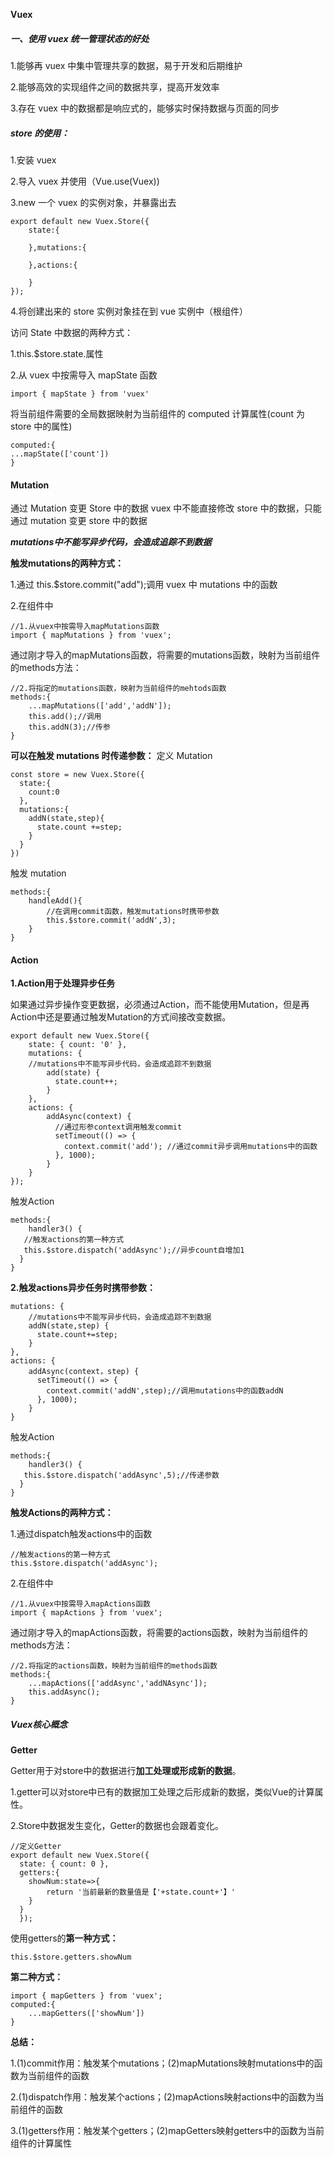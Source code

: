 **Vuex**

##### 一、使用 vuex 统一管理状态的好处

1.能够再 vuex 中集中管理共享的数据，易于开发和后期维护

2.能够高效的实现组件之间的数据共享，提高开发效率

3.存在 vuex 中的数据都是响应式的，能够实时保持数据与页面的同步

##### store 的使用：

1.安装 vuex

2.导入 vuex 并使用（Vue.use(Vuex))

3.new 一个 vuex 的实例对象，并暴露出去 

```
export default new Vuex.Store({
    state:{

    },mutations:{

    },actions:{

    }
});
```

4.将创建出来的 store 实例对象挂在到 vue 实例中（根组件）

访问 State 中数据的两种方式：

1.this.\$store.state.属性

2.从 vuex 中按需导入 mapState 函数

```
import { mapState } from 'vuex'
```

将当前组件需要的全局数据映射为当前组件的 computed 计算属性(count 为 store 中的属性)

```
computed:{
...mapState(['count'])
}
```



#### Mutation

通过 Mutation 变更 Store 中的数据
vuex 中不能直接修改 store 中的数据，只能通过 mutation 变更 store 中的数据

***mutations中不能写异步代码，会造成追踪不到数据***

**触发mutations的两种方式：**

1.通过 this.\$store.commit("add");调用 vuex 中 mutations 中的函数

2.在组件中

```
//1.从vuex中按需导入mapMutations函数
import { mapMutations } from 'vuex';
```

通过刚才导入的mapMutations函数，将需要的mutations函数，映射为当前组件的methods方法：

```
//2.将指定的mutations函数，映射为当前组件的mehtods函数
methods:{
	...mapMutations(['add','addN']);
	this.add();//调用
	this.addN(3);//传参
}
```

**可以在触发 mutations 时传递参数：**
定义 Mutation

```
const store = new Vuex.Store({
  state:{
​    count:0
  },
  mutations:{
​    addN(state,step){
​      state.count +=step;
​    }
  }
})
```

触发 mutation

```
methods:{
    handleAdd(){
    	//在调用commit函数，触发mutations时携带参数
    	this.$store.commit('addN',3);
    }
}
```

#### Action

**1.Action用于处理异步任务**

如果通过异步操作变更数据，必须通过Action，而不能使用Mutation，但是再Action中还是要通过触发Mutation的方式间接改变数据。

```
export default new Vuex.Store({
	state: { count: '0' },
	mutations: {
	//mutations中不能写异步代码，会造成追踪不到数据
        add(state) {
          state.count++;
        }
	},
   	actions: {
   		addAsync(context) {
          //通过形参context调用触发commit
          setTimeout(() => {
            context.commit('add'); //通过commit异步调用mutations中的函数
          }, 1000);
        }
   	}
});
```

触发Action

```
methods:{
	handler3() {
   //触发actions的第一种方式
   this.$store.dispatch('addAsync');//异步count自增加1
  }
}
```

**2.触发actions异步任务时携带参数：**

```
mutations: {
    //mutations中不能写异步代码，会造成追踪不到数据
    addN(state,step) {
      state.count+=step;
    }
},
actions: {
    addAsync(context，step) {
      setTimeout(() => {
        context.commit('addN',step);//调用mutations中的函数addN
      }, 1000);
    }
}
```

触发Action

```
methods:{
	handler3() {
   this.$store.dispatch('addAsync',5);//传递参数
  }
}
```

**触发Actions的两种方式：**

1.通过dispatch触发actions中的函数

```
//触发actions的第一种方式
this.$store.dispatch('addAsync');
```

2.在组件中

```
//1.从vuex中按需导入mapActions函数
import { mapActions } from 'vuex';
```

通过刚才导入的mapActions函数，将需要的actions函数，映射为当前组件的methods方法：

```
//2.将指定的actions函数，映射为当前组件的methods函数
methods:{
	...mapActions(['addAsync','addNAsync']);
	this.addAsync();
}
```

##### Vuex核心概念

**Getter**

Getter用于对store中的数据进行**加工处理或形成新的数据**。

1.getter可以对store中已有的数据加工处理之后形成新的数据，类似Vue的计算属性。

2.Store中数据发生变化，Getter的数据也会跟着变化。

```
//定义Getter
export default new Vuex.Store({
  state: { count: 0 },
  getters:{
  	showNum:state=>{
  		return '当前最新的数量值是【'+state.count+'】'
  	}
  }
  });
```

使用getters的**第一种方式：**

```
this.$store.getters.showNum
```

**第二种方式：**

```
import { mapGetters } from 'vuex';
computed:{
	...mapGetters(['showNum'])
}
```







**总结：**

1.(1)commit作用：触发某个mutations；(2)mapMutations映射mutations中的函数为当前组件的函数

2.(1)dispatch作用：触发某个actions；(2)mapActions映射actions中的函数为当前组件的函数

3.(1)getters作用：触发某个getters；(2)mapGetters映射getters中的函数为当前组件的计算属性